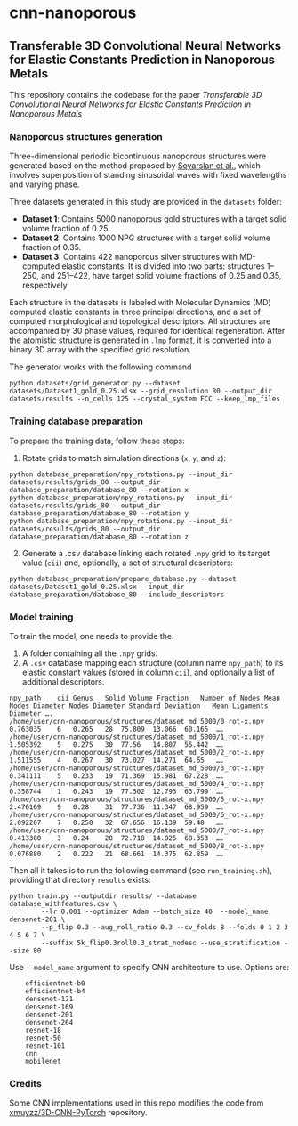 # cnn-nanoporous
## Transferable 3D Convolutional Neural Networks for Elastic Constants Prediction in Nanoporous Metals

This repository contains the codebase for the paper 
*Transferable 3D Convolutional Neural Networks for Elastic Constants Prediction in Nanoporous Metals*

### Nanoporous structures generation 
Three-dimensional periodic bicontinuous nanoporous structures were generated based on the method proposed by [Soyarslan et al.](https://doi.org/10.1016/j.actamat.2018.01.005), which involves superposition of standing sinusoidal waves with fixed wavelengths and varying phase. 

Three datasets generated in this study are provided in the `datasets` folder:

- **Dataset 1**: Contains 5000 nanoporous gold structures with a target solid volume fraction of 0.25.
- **Dataset 2**: Contains 1000 NPG structures with a target solid volume fraction of 0.35.
- **Dataset 3**: Contains 422 nanoporous silver structures with MD-computed elastic constants. It is divided into two parts: structures 1–250, and 251–422, have target solid volume fractions of 0.25 and 0.35, respectively.

Each structure in the datasets is labeled with Molecular Dynamics (MD) computed elastic constants in three principal directions, and a set of computed morphological and topological descriptors. All structures are accompanied by 30 phase values, required for identical regeneration. After the atomistic structure is generated in `.lmp` format, it is converted into a binary 3D array with the specified grid resolution.

The generator works with the following command
```
python datasets/grid_generator.py --dataset datasets/Dataset1_gold_0.25.xlsx --grid_resolution 80 --output_dir datasets/results --n_cells 125 --crystal_system FCC --keep_lmp_files 

```

### Training database preparation

To prepare the training data, follow these steps:

1. Rotate grids to match simulation directions (`x`, `y`, and `z`):

```
python database_preparation/npy_rotations.py --input_dir datasets/results/grids_80 --output_dir database_preparation/database_80 --rotation x
python database_preparation/npy_rotations.py --input_dir datasets/results/grids_80 --output_dir database_preparation/database_80 --rotation y
python database_preparation/npy_rotations.py --input_dir datasets/results/grids_80 --output_dir database_preparation/database_80 --rotation z

```
2. Generate a .csv database linking each rotated `.npy` grid to its target value (`cii`) and, optionally, a set of structural descriptors:

```
python database_preparation/prepare_database.py --dataset datasets/Dataset1_gold_0.25.xlsx --input_dir database_preparation/database_80 --include_descriptors

```

### Model training
To train the model, one needs to provide the:
   1. A folder containing all the `.npy` grids.
   2. A `.csv` database mapping each structure (column name `npy_path`) to its elastic constant values (stored in column `cii`), and optionally a list of additional descriptors.
```
npy_path	cii	Genus	Solid Volume Fraction	Number of Nodes	Mean Nodes Diameter	Nodes Diameter Standard Deviation	Mean Ligaments Diameter	….
/home/user/cnn-nanoporous/structures/dataset_md_5000/0_rot-x.npy	0.763035	6	0.265	28	75.809	13.066	60.165	….
/home/user/cnn-nanoporous/structures/dataset_md_5000/1_rot-x.npy	1.505392	5	0.275	30	77.56	14.807	55.442	….
/home/user/cnn-nanoporous/structures/dataset_md_5000/2_rot-x.npy	1.511555	4	0.267	30	73.027	14.271	64.65	….
/home/user/cnn-nanoporous/structures/dataset_md_5000/3_rot-x.npy	0.341111	5	0.233	19	71.369	15.981	67.228	….
/home/user/cnn-nanoporous/structures/dataset_md_5000/4_rot-x.npy	0.358744	1	0.243	19	77.502	12.793	63.799	….
/home/user/cnn-nanoporous/structures/dataset_md_5000/5_rot-x.npy	2.476169	9	0.28	31	77.736	11.347	68.959	….
/home/user/cnn-nanoporous/structures/dataset_md_5000/6_rot-x.npy	2.092207	7	0.258	32	67.656	16.139	59.48	….
/home/user/cnn-nanoporous/structures/dataset_md_5000/7_rot-x.npy	0.413300	3	0.24	20	72.718	14.825	68.353	….
/home/user/cnn-nanoporous/structures/dataset_md_5000/8_rot-x.npy	0.076880	2	0.222	21	68.661	14.375	62.859	….
```
Then all it takes is to run the following command (see `run_training.sh`), providing that directory `results` exists:
```
python train.py --outputdir results/ --database database_withfeatures.csv \
        --lr 0.001 --optimizer Adam --batch_size 40  --model_name densenet-201 \
        --p_flip 0.3 --aug_roll_ratio 0.3 --cv_folds 8 --folds 0 1 2 3 4 5 6 7 \
        --suffix 5k_flip0.3roll0.3_strat_nodesc --use_stratification --size 80
```
Use `--model_name` argument to specify CNN architecture to use. Options are:

```
    efficientnet-b0
    efficientnet-b4
    densenet-121
    densenet-169
    densenet-201
    densenet-264
    resnet-18
    resnet-50
    resnet-101
    cnn
    mobilenet
```


### Credits
Some CNN implementations used in this repo modifies the code from [xmuyzz/3D-CNN-PyTorch](https://github.com/xmuyzz/3D-CNN-PyTorch) repository. 
 
